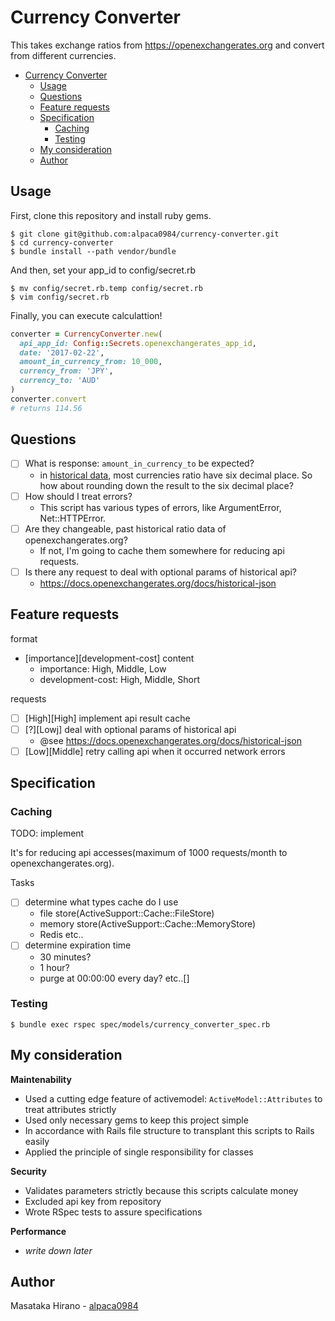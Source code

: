 # Currency Converter

This takes exchange ratios from https://openexchangerates.org and convert from different currencies.

- [Currency Converter](#currency-converter)
  - [Usage](#usage)
  - [Questions](#questions)
  - [Feature requests](#feature-requests)
  - [Specification](#specification)
    - [Caching](#caching)
    - [Testing](#testing)
  - [My consideration](#my-consideration)
  - [Author](#author)

## Usage

First, clone this repository and install ruby gems.
```console
$ git clone git@github.com:alpaca0984/currency-converter.git
$ cd currency-converter
$ bundle install --path vendor/bundle
```

And then, set your app_id to config/secret.rb
```
$ mv config/secret.rb.temp config/secret.rb
$ vim config/secret.rb
```

Finally, you can execute calculattion!
```ruby
converter = CurrencyConverter.new(
  api_app_id: Config::Secrets.openexchangerates_app_id,
  date: '2017-02-22',
  amount_in_currency_from: 10_000,
  currency_from: 'JPY',
  currency_to: 'AUD'
)
converter.convert
# returns 114.56
```

## Questions

- [ ] What is response: `amount_in_currency_to` be expected?
    - in [historical data](https://docs.openexchangerates.org/docs/historical-json), most currencies ratio have six decimal place. So how about rounding down the result to the six decimal place?
- [ ] How should I treat errors?
    - This script has various types of errors, like ArgumentError, Net::HTTPError.
- [ ] Are they changeable, past historical ratio data of openexchangerates.org?
    - If not, I'm going to cache them somewhere for reducing api requests.
- [ ] Is there any request to deal with optional params of historical api?
    - https://docs.openexchangerates.org/docs/historical-json

## Feature requests

format

- [importance][development-cost] content
    - importance: High, Middle, Low
    - development-cost: High, Middle, Short

requests

- [ ] [High][High] implement api result cache
- [ ] [?][Lowj] deal with optional params of historical api
    - @see https://docs.openexchangerates.org/docs/historical-json
- [ ] [Low][Middle] retry calling api when it occurred network errors

## Specification

### Caching

TODO: implement

It's for reducing api accesses(maximum of 1000 requests/month to openexchangerates.org).

Tasks
- [ ] determine what types cache do I use
    - file store(ActiveSupport::Cache::FileStore)
    - memory store(ActiveSupport::Cache::MemoryStore)
    - Redis etc..
- [ ] determine expiration time
    - 30 minutes?
    - 1 hour?
    - purge at 00:00:00 every day? etc..[]

### Testing

```console
$ bundle exec rspec spec/models/currency_converter_spec.rb
```

## My consideration

__Maintenability__

- Used a cutting edge feature of activemodel: `ActiveModel::Attributes` to treat attributes strictly
- Used only necessary gems to keep this project simple
- In accordance with Rails file structure to transplant this scripts to Rails easily
- Applied the principle of single responsibility for classes

__Security__

- Validates parameters strictly because this scripts calculate money
- Excluded api key from repository
- Wrote RSpec tests to assure specifications

__Performance__

- _write down later_

## Author

Masataka Hirano - [alpaca0984](https://github.com/alpaca0984)

